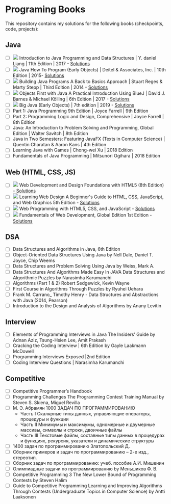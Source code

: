 # Programing Books
This repository contains my solutions for the following books (checkpoints, code, projects): 

## Java
- [ ] <img src="https://img.shields.io/badge/In%20Progress-purple.svg" /></a> Introduction to Java Programming and Data Structures | Y. daniel Liang | 11th Edition | 2017 - [Solutions](https://bit.ly/38LZpwP)
- [ ] <img src="https://img.shields.io/badge/In%20Progress-purple.svg" /></a> Java How To Program (Early Objects) | Deitel & Associates, Inc. | 10th Edition | 2015- [Solutions](https://bit.ly/38Nw59b)
- [ ] <img src="https://img.shields.io/badge/In%20Progress-purple.svg" /></a> Building Java Programs A Back to Basics Approach | Stuart Reges & Marty Stepp | Third Edition | 2014 - [Solutions](https://bit.ly/35yDnfc)
- [ ] <img src="https://img.shields.io/badge/In%20Progress-purple.svg" /></a> Objects First with Java A Practical Introduction Using BlueJ | David J. Barnes & Michael Kölling | 6th Edition | 2017 - [Solutions](https://bit.ly/2Ix99R9)
- [ ] <img src="https://img.shields.io/badge/In%20Progress-purple.svg" /></a> Big Java (Early Objects) | 7th edition | 2019 - [Solutions](https://bit.ly/32MZzAw)
- [ ] Part 1: Java Programming 9th Edition | Joyce Farrell | 9th Edition
- [ ] Part 2: Programming Logic and Design, Comprehensive | Joyce Farrell | 8th Edition
- [ ] Java: An Introduction to Problem Solving and Programming, Global Edition | Walter Savitch | 8th Edition
- [ ] Java in Two Semesters: Featuring JavaFX (Texts in Computer Science) | Quentin Charatan & Aaron Kans | 4th Edition
- [ ] Learning Java with Games | Chong-wei Xu | 2018 Edition
- [ ] Fundamentals of Java Programming | Mitsunori Ogihara | 2018 Edition

## Web (HTML, CSS, JS)
- [ ] <img src="https://img.shields.io/badge/In%20Progress-purple.svg" /></a> Web Development and Design Foundations with HTML5 (8th Edition) - [Solutions](https://bit.ly/30xnItG)
- [ ] <img src="https://img.shields.io/badge/In%20Progress-purple.svg" /></a> Learning Web Design A Beginner's Guide to HTML, CSS, JavaScript, and Web Graphics 5th Edition - [Solutions](https://bit.ly/2F4a4GW)
- [ ] <img src="https://img.shields.io/badge/In%20Progress-purple.svg" /></a> Web Programming with HTML5, CSS, and JavaScript - [Solutions](https://bit.ly/3jwW5Iq)
- [ ] <img src="https://img.shields.io/badge/In%20Progress-purple.svg" /></a> Fundamentals of Web Development, Global Edition 1st Edition - [Solutions](https://bit.ly/34qMcps)
    
## DSA
- [ ] Data Structures and Algorithms in Java, 6th Edition
- [ ] Object-Oriented Data Structures Using Java by Nell Dale, Daniel T. Joyce, Chip Weems 
- [ ] Data Structures and Problem Solving Using Java by Weiss, Mark A. 
- [ ] Data Structures And Algorithms Made Easy In JAVA Data Structures and Algorithmic Puzzles by Narasimha Karumanchi 
- [ ] Algorithms (Part 1 & 2) Robert Sedgewick, Kevin Wayne
- [ ] First Course in Algorithms Through Puzzles by Ryuhei Uehara 
- [ ] Frank M. Carrano_ Timothy Henry - Data Structures and Abstractions with Java (2014, Pearson)
- [ ] Introduction to the Design and Analysis of Algorithms by Anany Levitin 

## Interview
- [ ] Elements of Programming Interviews in Java The Insiders’ Guide by Adnan Aziz, Tsung-Hsien Lee, Amit Prakash 
- [ ] Cracking the Coding Interview | 6th Edition by Gayle Laakmann McDowell 
- [ ] Programming Interviews Exposed |2nd Edition
- [ ] Coding Interview Questions | Narasimha Karumanchi 

## Competitive
- [ ] Competitive Programmer’s Handbook
- [ ] Programming Challenges The Programming Contest Training Manual by Steven S. Skiena, Miguel Revilla
- [ ] М. Э. Абрамян 1000 ЗАДАЧ ПО ПРОГРАММИРОВАНИЮ
    - Часть I Скалярные типы данных, управляющие операторы, процедуры и функции
    - Часть II Минимумы и максимумы, одномерные и двумерные массивы, символы и строки, двоичные файлы
    - Часть III Текстовые файлы, составные типы данных в процедурах и функциях, рекурсия, указатели и динамические структуры
- [ ] 1400 задач по программированию Златопольский Д.
- [ ] Сборник примеров и задач по программированию – 2-е изд., стереотип.
- [ ] Сборник задач по программированию: учеб. пособие А.И. Мишенин
- [ ] Олимпиадные задачи по программированию by Меньшиков Ф. В.
- [ ] Competitive Programming 3 The New Lower Bound of Programming Contests by Steven Halim
- [ ] Guide to Competitive Programming Learning and Improving Algorithms Through Contests (Undergraduate Topics in Computer Science) by Antti Laaksonen